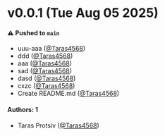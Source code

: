 # v0.0.1 (Tue Aug 05 2025)

#### ⚠️ Pushed to `main`

- uuu-aaa ([@Taras4568](https://github.com/Taras4568))
- ddd ([@Taras4568](https://github.com/Taras4568))
- aaa ([@Taras4568](https://github.com/Taras4568))
- sad ([@Taras4568](https://github.com/Taras4568))
- dasd ([@Taras4568](https://github.com/Taras4568))
- cxzc ([@Taras4568](https://github.com/Taras4568))
- Create README.md ([@Taras4568](https://github.com/Taras4568))

#### Authors: 1

- Taras Protsiv ([@Taras4568](https://github.com/Taras4568))

